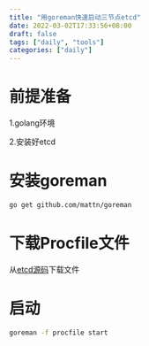 ```yaml
---
title: "用goreman快速启动三节点etcd"
date: 2022-03-02T17:33:56+08:00
draft: false
tags: ["daily", "tools"]
categories: ["daily"]
---
```




# 前提准备

1.golang环境

2.安装好etcd

# 安装goreman

```bash
go get github.com/mattn/goreman
```

# 下载Procfile文件

从[etcd源码](https://github.com/etcd-io/etcd/blob/release-3.5/Procfile)下载文件

# 启动

```bash
goreman -f procfile start
```

